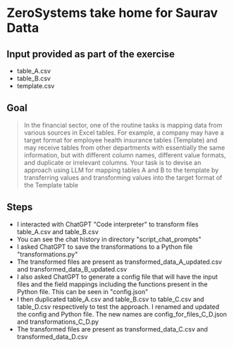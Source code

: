 # ZeroSystems take home for Saurav Datta

## Input provided as part of the exercise
- table_A.csv
- table_B.csv
- template.csv

## Goal
> In the financial sector, one of the routine tasks is mapping data from various sources in Excel tables. 
> For example, a company may have a target format for employee health insurance tables (Template) and may receive tables from other departments with essentially the same information, but with different column names, different value formats, and duplicate or irrelevant columns.
>Your task is to devise an approach using LLM for mapping tables A and B to the template by transferring values and transforming values into the target format of the Template table 

## Steps
- I interacted with ChatGPT "Code interpreter" to transform files table_A.csv and table_B.csv
- You can see the chat history in directory "script_chat_prompts"
- I asked ChatGPT to save the transformations to a Python file "transformations.py" 
- The transformed files are present as transformed_data_A_updated.csv and transformed_data_B_updated.csv
- I also asked ChatGPT to generate a config file that will have the input files and the field mappings including the functions present in the Python file. This can be seen in "config.json"
- I then duplicated table_A.csv and table_B.csv to table_C.csv and table_D.csv respectively to test the approach. I renamed and updated the config and Python file. The new names are config_for_files_C_D.json and transformations_C_D.py
- The transformed files are present as transformed_data_C.csv and transformed_data_D.csv
